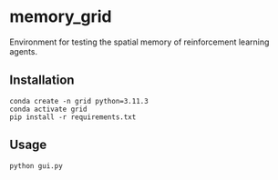 # memory_grid
Environment for testing the spatial memory of reinforcement learning agents.

## Installation
```
conda create -n grid python=3.11.3
conda activate grid
pip install -r requirements.txt
```	

## Usage
```
python gui.py 
```



